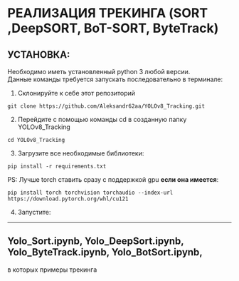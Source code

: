# РЕАЛИЗАЦИЯ ТРЕКИНГА (SORT ,DeepSORT, BoT-SORT, ByteTrack)


## __УСТАНОВКА:__
Необходимо иметь установленный python 3 любой версии. \
Данные команды требуется запускать последовательно в терминале:
1. Склонируйте к себе этот репозиторий 
```
git clone https://github.com/Aleksandr62aa/YOLOv8_Tracking.git
```
2. Перейдите с помощью команды cd в созданную папку YOLOv8_Tracking
```
cd YOLOv8_Tracking
```
3. Загрузите все необходимые библиотеки: 
```
pip install -r requirements.txt
```
PS: Лучше torch ставить сразу с поддержкой gpu __если она имеется__: 
```
pip install torch torchvision torchaudio --index-url https://download.pytorch.org/whl/cu121
```
4. Запустите:
---
   __Yolo_Sort.ipynb__, __Yolo_DeepSort.ipynb__, __Yolo_ByteTrack.ipynb__, __Yolo_BotSort.ipynb__,
---
   в которых примеры трекинга





